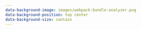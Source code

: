 ```yaml
---
data-background-image: images/webpack-bundle-analyzer.png
data-background-position: top center
data-background-size: contain
---
```

